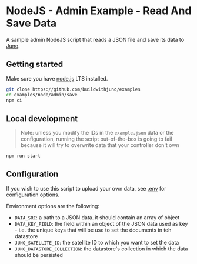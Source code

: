 # NodeJS - Admin Example - Read And Save Data

A sample admin NodeJS script that reads a JSON file and save its data to [Juno](https://juno.build).

## Getting started

Make sure you have [node.js](https://nodejs.org) LTS installed.

```bash
git clone https://github.com/buildwithjuno/examples
cd examples/node/admin/save
npm ci
```

## Local development

> Note: unless you modify the IDs in the `example.json` data or the configuration, running the script out-of-the-box is going to fail because it will try to overwrite data that your controller don't own

```bash
npm run start
```

## Configuration

If you wish to use this script to upload your own data, see [.env](.env) for configuration options.

Environment options are the following:

- `DATA_SRC`: a path to a JSON data. it should contain an array of object
- `DATA_KEY_FIELD`: the field within an object of the JSON data used as key - i.e. the unique keys that will be use to set the documents in teh datastore
- `JUNO_SATELLITE_ID`: the satellite ID to which you want to set the data
- `JUNO_DATASTORE_COLLECTION`: the datastore's collection in which the data should be persisted